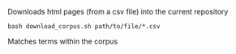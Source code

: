 Downloads html pages (from a csv file) into the current repository 
```
bash download_corpus.sh path/to/file/*.csv
```

Matches terms within the corpus
```
```

